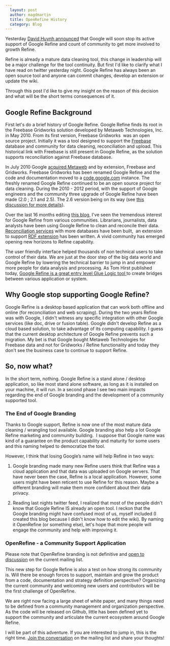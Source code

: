 ```yaml
---
  layout: post
  author: magdmartin
  title: OpenRefine History
  category: Blog
---
```


Yesterday [David Huynh announced](https://groups.google.com/forum/#!topic/openrefine/a3R6afKb4-4) that Google will soon stop its active support of Google Refine and count of community to get more involved to growth Refine.

Refine is already a mature data cleaning tool, this change in leadership will be a major challenge for the tool continuity. But first I'd like to clarify what I have read on twitter yesterday night. Google Refine has always been an open source tool and anyone can commit changes, develop an extension or update the wiki. 

Through this post I'd like to give my insight on the reason of this decision and what will be the short terms consequences of it. 

## Google Refine Background

First let's do a brief history of Google Refine. Google Refine finds its root in the Freebase Gridworks solution developed by Metaweb Technologies, Inc. in May 2010. From its first version, Freebase Gridworks &nbsp;was an open source project. Initially it was a tool designed to support the [Freebase](http://www.freebase.com/) database and community for data cleaning, reconciliation and upload. This historical link with Freebase is still present in Google Refine, as the solution supports reconciliation against Freebase database.

In July 2010 Google [acquired Metaweb](http://googleblog.blogspot.ca/2010/07/deeper-understanding-with-metaweb.html) and by extension, Freebase and Gridworks. Freebase Gridworks has been renamed Google Refine and the code and documentation moved to a [code.google.com](http://code.google.com/p/google-refine/) instance. The freshly renamed Google Refine continued to be an open source project for data cleaning. During the 2010 - 2012 period, with the support of Google engineers and the community three upgrade of Google Refine have been made (2.0 ; 2.1 and 2.5). The 2.6 version being on its way (see [this discussion for more details](https://groups.google.com/forum/#!searchin/google-refine/2.6/google-refine/Bu_3OOtt_mU/oY9jfM8K_VAJ)).

Over the last 16 months editing [this blog](http://googleblog.blogspot.ca), I've seen the tremendous interest for Google Refine from various communities. Librarians, journalists, data analysts have been using Google Refine to clean and reconcile their data. [Reconciliation services](http://code.google.com/p/google-refine/wiki/ReconcilableDataSources) with more databases have been built, &nbsp;an extension to support [RDF extension](http://refine.deri.ie/docs) has been written. A vivid community has emerged opening new horizons to Refine capability.

The user friendly interface helped thousands of non technical users to take control of their data. We are just at the door step of the big data world and Google Refine by lowering the technical barrier to jump in and empower more people for data analysis and processing. As Tom Hirst published today, [Google Refine is a great entry level Glue Logic tool ](http://blog.ouseful.info/2012/10/03/appropriating-it-glue-steps/)to create bridges between various application or system.


## Why Google stop supporting Google Refine?

Google Refine is a desktop based application that can work both offline and online (for reconciliation and web scraping). During the two years Refine was with Google, I didn't witness any specific integration with other Google services (like doc, drive or fusion table). Google didn't develop Refine as a cloud based solution, to take advantage of its computing capability. I guess that the current desktop architecture of Google Refine prevents such a migration. My bet is that Google bought Metaweb Technologies for Freebase data and not for Gridworks / Refine functionality and today they don't see the business case to continue to support Refine.

## So, now what?

In the short term, nothing. Google Refine is a stand alone / desktop application, so like most stand alone software, as long as it is installed on your machine, it will run. In a second phase I see two main impacts regarding the end of Google branding and the development of a community supported tool.

### The End of Google Branding


Thanks to Google support, Refine is now one of the most mature data cleaning / wrangling tool available. Google branding also help a lot Google Refine marketing and community building. &nbsp;I suppose that Google name was kind of a guarantee on the product capability and maturity for some users and this naming helped to democratize the tool.

However, I think that losing Google&#8217;s name will help Refine in two ways:


1.  Google branding made many new Refine users think that Refine was a cloud application and that data was uploaded on Google servers. That have never been the case, Refine is a local application. However, some users might have been reticent to use Refine for this reason. Maybe a different branding will make them more confident about their data privacy.

2. Reading last nights twitter feed, I realized that most of the people didn't know that Google Refine IS already an open tool. I reckon that the Google branding might have confused most of us, myself included (I created this blog because I didn't know how to edit the wiki). By naming it OpenRefine (or something else), let's hope that more people will engage the community and help with improving it.

### OpenRefine - a Community Support Application


Please note that OpenRefine branding is not definitive and [open to discussion](https://groups.google.com/forum/?fromgroups=#!topic/google-refine/uDUybfL-7Tc) on the current mailing list. 

This new step for Google Refine is also a test on how strong its community is. Will there be enough forces to support, maintain and grow the product from a code, documentation and strategy definition perspective? Organizing the current community and welcoming new users and contributors will be the first challenge of OpenRefine.

We are right now facing a large sheet of white paper, and many things need to be defined from a community management and organization perspective. As the code will be released on Github, little has been defined yet to support the community and articulate the current ecosystem around Google Refine.

I will be part of this adventure. If you are interested to jump in, this is the right time.
[Join the conversation](https://groups.google.com/forum/#!topic/google-refine/a3R6afKb4-4) on the mailing list and share your thoughts!
